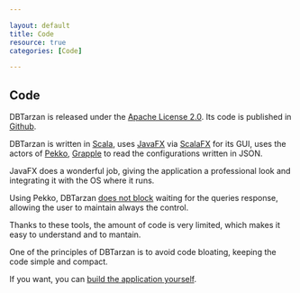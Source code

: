 ```yaml
---

layout: default
title: Code
resource: true
categories: [Code]

---
```


## Code

DBTarzan is released under the [Apache License 2.0](https://github.com/aferrandi/dbtarzan/blob/master/LICENSE).
Its code is published in [Github](https://github.com/aferrandi/dbtarzan).

DBTarzan is written in [Scala](https://www.scala-lang.org/), uses [JavaFX](https://docs.oracle.com/javase/8/javafx/get-started-tutorial/jfx-overview.htm) via [ScalaFX](http://www.scalafx.org/) for its GUI, uses the actors of [Pekko](https://pekko.apache.org/), [Grapple](https://github.com/losizm/grapple) to read the configurations written in JSON. 

JavaFX does a wonderful job, giving the application a professional look and integrating it with the OS where it runs.

Using Pekko, DBTarzan [does not block](Internal-Structure) waiting for the queries response, allowing the user to maintain always the control.

Thanks to these tools, the amount of code is very limited, which makes it easy to understand and to mantain.

One of the principles of DBTarzan is to avoid code bloating, keeping the code simple and compact.

If you want, you can [build the application yourself](Building).